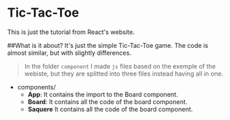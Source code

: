# Tic-Tac-Toe
This is just the tutorial from React's website.

##What is it about?
It's just the simple Tic-Tac-Toe game. The code is almost similar, but with slightly differences.

> In the folder `component` I made `js` files based on the exemple of the webiste, but they are splitted into three files instead having all in one.

* components/
    * **App**: It contains the import to the Board component.
    * **Board**: It contains all the code of the board component.
    * **Saquere** It contains all the code of the board component.
